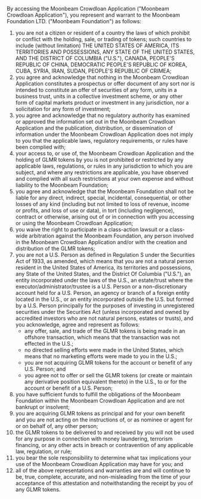 By accessing the Moonbeam Crowdloan Application ("Moonbeam Crowdloan Application"),  you represent and warrant to the Moonbeam Foundation LTD. ("Moonbeam Foundation") as follows:

1. you are not a citizen or resident of a country the laws of which prohibit or conflict with the holding, sale, or trading of tokens; such countries to include (without limitation) THE UNITED STATES OF AMERICA, ITS TERRITORIES AND POSSESSIONS, ANY STATE OF THE UNITED STATES, AND THE DISTRICT OF COLUMBIA ("U.S."), CANADA, PEOPLE'S REPUBLIC OF CHINA, DEMOCRATIC PEOPLE'S REPUBLIC OF KOREA, CUBA, SYRIA, IRAN, SUDAN, PEOPLE'S REPUBLIC OF CRIMEA;
2. you agree and acknowledge that nothing in the Moonbeam Crowdloan Application constitutes a prospectus or offer document of any sort nor is intended to constitute an offer of securities of any form, units in a business trust, units in a collective investment scheme, or any other form of capital markets product or investment in any jurisdiction, nor a solicitation for any form of investment;
3. you agree and acknowledge that no regulatory authority has examined or approved the information set out in the Moonbeam Crowdloan Application and the publication, distribution, or dissemination of information under the Moonbeam Crowdloan Application does not imply to you that the applicable laws, regulatory requirements, or rules have been complied with;
4. your access to, or use of, the Moonbeam Crowdloan Application and the holding of GLMR tokens by you is not prohibited or restricted by any applicable laws, regulations, or rules in any jurisdiction to which you are subject, and where any restrictions are applicable, you have observed and complied with all such restrictions at your own expense and without liability to the Moonbeam Foundation;
5. you agree and acknowledge that the Moonbeam Foundation shall not be liable for any direct, indirect, special, incidental, consequential, or other losses of any kind (including but not limited to loss of revenue, income or profits, and loss of use or data), in tort (including negligence), contract or otherwise, arising out of or in connection with you accessing or using the Moonbeam Crowdloan Application;
6. you waive the right to participate in a class-action lawsuit or a class-wide arbitration against the Moonbeam Foundation, any person involved in the Moonbeam Crowdloan Application and/or with the creation and distribution of the GLMR tokens;
7. you are not a U.S. Person as defined in Regulation S under the Securities Act of 1933, as amended, which means that you are not a natural person resident in the United States of America, its territories and possessions, any State of the United States, and the District Of Columbia ("U.S."), an entity incorporated under the laws of the U.S., an estate/trust where the executor/administrator/trustee is a U.S. Person or a non-discretionary account held for a U.S. Person, an agency or branch of a foreign entity located in the U.S., or an entity incorporated outside the U.S. but formed by a U.S. Person principally for the purposes of investing in unregistered securities under the Securities Act (unless incorporated and owned by accredited investors who are not natural persons, estates or trusts), and you acknowledge, agree and represent as follows:
   - any offer, sale, and trade of the GLMR tokens is being made in an offshore transaction, which means that the transaction was not effected in the U.S.;
   - no directed selling efforts were made in the United States, which means that no marketing efforts were made to you in the U.S.;
   - you are not acquiring GLMR tokens for the account or benefit of any U.S. Person; and
   - you agree not to offer or sell the GLMR tokens (or create or maintain any derivative position equivalent thereto) in the U.S., to or for the account or benefit of a U.S. Person;
8. you have sufficient funds to fulfill the obligations of the Moonbeam Foundation within the Moonbeam Crowdloan Application and are not bankrupt or insolvent;
9. you are acquiring GLMR tokens as principal and for your own benefit and you are not acting on the instructions of, or as nominee or agent for or on behalf of, any other person;
10. the GLMR tokens to be delivered to and received by you will not be used for any purpose in connection with money laundering, terrorism financing, or any other acts in breach or contravention of any applicable law, regulation, or rule;
11. you bear the sole responsibility to determine what tax implications your use of the Moonbeam Crowdloan Application may have for you; and
12. all of the above representations and warranties are and will continue to be, true, complete, accurate, and non-misleading from the time of your acceptance of this attestation and notwithstanding the receipt by you of any GLMR tokens.